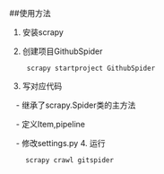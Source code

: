 ##使用方法
1. 安装scrapy
2. 创建项目GithubSpider

        scrapy startproject GithubSpider
3. 写对应代码

    - 继承了scrapy.Spider类的主方法
    
    - 定义Item,pipeline
    
    - 修改settings.py
4. 运行

        scrapy crawl gitspider
  
